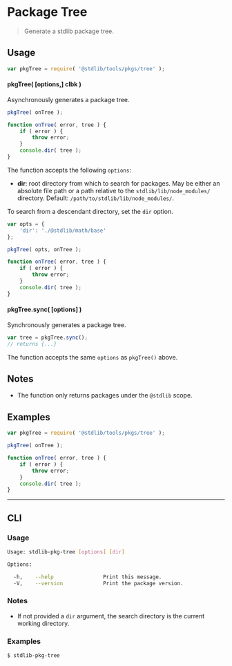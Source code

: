# Package Tree

> Generate a stdlib package tree.


<section class="usage">

## Usage

``` javascript
var pkgTree = require( '@stdlib/tools/pkgs/tree' );
```

#### pkgTree( \[options,\] clbk )

Asynchronously generates a package tree.

``` javascript
pkgTree( onTree );

function onTree( error, tree ) {
    if ( error ) {
        throw error;
    }
    console.dir( tree );
}
```

The function accepts the following `options`:

* __dir__: root directory from which to search for packages. May be either an absolute file path or a path relative to the `stdlib/lib/node_modules/` directory. Default: `/path/to/stdlib/lib/node_modules/`.

To search from a descendant directory, set the `dir` option.

``` javascript
var opts = {
    'dir': './@stdlib/math/base'
};

pkgTree( opts, onTree );

function onTree( error, tree ) {
    if ( error ) {
        throw error;
    }
    console.dir( tree );
}
```


#### pkgTree.sync( \[options\] )

Synchronously generates a package tree.

``` javascript
var tree = pkgTree.sync();
// returns {...}
```

The function accepts the same `options` as `pkgTree()` above.

</section>

<!-- /.usage -->


<section class="notes">

## Notes

* The function only returns packages under the `@stdlib` scope.

</section>

<!-- /.notes -->


<section class="examples">

## Examples

``` javascript
var pkgTree = require( '@stdlib/tools/pkgs/tree' );

pkgTree( onTree );

function onTree( error, tree ) {
    if ( error ) {
        throw error;
    }
    console.dir( tree );
}
```

</section>

<!-- /.examples -->


---

<section class="cli">

## CLI

<section class="usage">

### Usage

``` bash
Usage: stdlib-pkg-tree [options] [dir]

Options:

  -h,    --help                Print this message.
  -V,    --version             Print the package version.
```

</section>

<!-- /.usage -->

<section class="notes">

### Notes

* If not provided a `dir` argument, the search directory is the current working directory.

</section>

<!-- /.notes -->

<section class="examples">

### Examples

``` bash
$ stdlib-pkg-tree
```

</section>

<!-- /.examples -->

</section>

<!-- /.cli -->


<section class="links">

</section>

<!-- /.links -->
